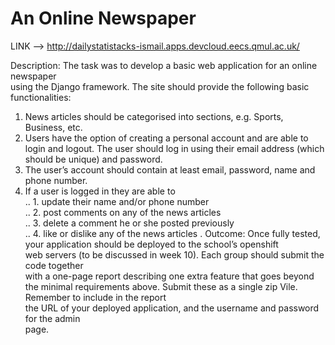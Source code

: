 An Online Newspaper
===================

LINK --> http://dailystatistacks-ismail.apps.devcloud.eecs.qmul.ac.uk/

Description:	The	task was	to	develop	a	basic	web	application	for	an	online	newspaper	
using	the	Django	framework.	The	site	should	provide	the	following	basic	functionalities:		

1. News	articles	should	be	categorised	into	sections,	e.g.	Sports,	Business,	etc.	
2. Users	have	the	option	of	creating	a	personal	account	and	are	able	to	login	and	logout.	
   The	user	should	log	in	using	their	email	address	(which	should	be	unique)	and	
   password.	
3. The	user’s	account	should	contain	at	least	email,	password,	name	and	phone	number.	
4. If	a	user	is	logged	in	they	are	able	to	
.. 1. update	their	name	and/or	phone	number		
.. 2. post	comments	on	any	of	the	news	articles	
.. 3. delete	a	comment	he	or	she	posted	previously	
.. 4. like	or	dislike	any	of	the	news	articles	.
Outcome:	Once	fully	tested,	your	application	should	be	deployed	to	the	school’s	openshift	
web	servers	(to	be	discussed	in	week	10).	Each	group	should	submit	the	code	together	
with	a	one-page	report	describing	one	extra	feature	that	goes	beyond	the	minimal	
requirements	above.	Submit	these	as	a	single	zip	Vile.	Remember	to	include	in	the	report	
the	URL	of	your	deployed	application,	and	the	username	and	password	for	the	admin	
page.
